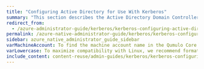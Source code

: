 ```yaml
---
title: "Configuring Active Directory for Use With Kerberos"
summary: "This section describes the Active Directory Domain Controller (DC) configuration changes necessary for enabling NFSv4.1 with Kerberos."
redirect_from:
  - /azure-administrator-guide/kerberos/kerberos-configuring-active-directory.html
permalink: /azure-native-administrator-guide/kerberos/kerberos-configuring-active-directory.html
sidebar: azure_native_administrator_guide_sidebar
varMachineAccount: To find the machine account name in the Qumulo Core Web UI, click **Cluster > Active Directory** and write down the name under **Machine Account**.
varLowercase: To maximize compatibility with Linux, we recommend formatting SPN entries in lowercase.
include_content: content-reuse/admin-guides/kerberos/kerberos-configuring-active-directory.md
---
```


